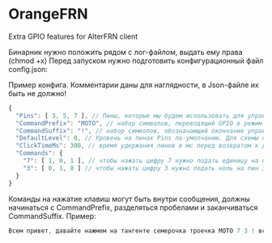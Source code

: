 # OrangeFRN
Extra GPIO features for AlterFRN client

Бинарник нужно положить рядом с лог-файлом, выдать ему права (сhmod +x)
Перед запуском нужно подготовить конфигурационный файл config.json:

Пример конфига. Комментарии даны для наглядности, в Json-файле их быть не должно!
```javascript
{
  "Pins": [ 3, 5, 7 ], // Пины, которые мы будем использовать для управления тангентой
  "CommandPrefix": "MOTO", // набор символов, переводящий GPIO в режим готовности к набору на тангенте
  "CommandSuffix": "!", // набор символов, обозначающий окончание управления тангентой
  "DefaultLevel": 0, // Уровень на пинах Pins по-умолчанию. Для схемы с диодами - 1, для транзисторов - 0
  "ClickTimeMs": 300, // время удержания пинов в мс перед возвратом к дефолтному (ненажатому) состоянию
  "Commands": {
    "7": [ 1, 0, 1 ], // чтобы нажать цифру 7 нужно подать единицу на пин 3, нолик на пин 5 и единицу на пин 7
    "3": [ 0, 1, 0 ] // чтобы нажать цифру 3 нужно подать ноль на пин 3, единицу на пин 5 и нолик на пин 7
  }
}
```

Команды на нажатие клавиш могут быть внутри сообщения, должны начинаться с CommandPrefix, разделяться пробелами и заканчиваться CommandSuffix. Пример:
```javascript
Всем привет, давайте нажмем на тангенте семерочка троечка MOTO 7 3 ! все готово
```
